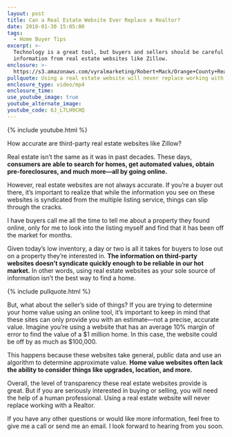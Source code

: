 ```yaml
---
layout: post
title: Can a Real Estate Website Ever Replace a Realtor?
date: 2018-01-30 15:05:00
tags:
  - Home Buyer Tips
excerpt: >-
  Technology is a great tool, but buyers and sellers should be careful trusting
  information from real estate websites like Zillow.
enclosure: >-
  https://s3.amazonaws.com/vyralmarketing/Robert+Mack/Orange+County+Real+Estate+Agent-+Online+Real+Estate+Websites+-+%255BNewsletter+2+of+3%255D.mp4
pullquote: Using a real estate website will never replace working with a Realtor.
enclosure_type: video/mp4
enclosure_time:
use_youtube_image: true
youtube_alternate_image:
youtube_code: 6J_L7LH9CHQ
---
```


{% include youtube.html %}

How accurate are third-party real estate websites like Zillow?

Real estate isn’t the same as it was in past decades. These days, **consumers are able to search for homes, get automated values, obtain pre-foreclosures, and much more—all by going online.&nbsp;**

However, real estate websites are not always accurate. If you’re a buyer out there, it’s important to realize that while the information you see on these websites is syndicated from the multiple listing service, things can slip through the cracks. &nbsp;

I have buyers call me all the time to tell me about a property they found online, only for me to look into the listing myself and find that it has been off the market for months.&nbsp;

Given today’s low inventory, a day or two is all it takes for buyers to lose out on a property they’re interested in. **The information on third-party websites doesn’t syndicate quickly enough to be reliable in our hot market.** In other words, using real estate websites as your sole source of information isn’t the best way to find a home.

{% include pullquote.html %}

But, what about the seller’s side of things? If you are trying to determine your home value using an online tool, it’s important to keep in mind that these sites can only provide you with an estimate—not a precise, accurate value. Imagine you’re using a website that has an average 10% margin of error to find the value of a $1 million home. In this case, the website could be off by as much as $100,000.&nbsp;

This happens because these websites take general, public data and use an algorithm to determine approximate value. **Home value websites often lack the ability to consider things like upgrades, location, and more.**&nbsp;

Overall, the level of transparency these real estate websites provide is great. But if you are seriously interested in buying or selling, you will need the help of a human professional. Using a real estate website will never replace working with a Realtor.&nbsp;

If you have any other questions or would like more information, feel free to give me a call or send me an email. I look forward to hearing from you soon.